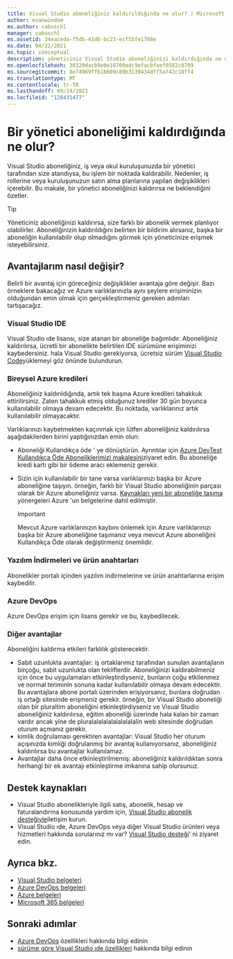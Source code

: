 ```yaml
---
title: Visual Studio aboneliğiniz kaldırıldığında ne olur? | Microsoft Docs
author: evanwindom
ms.author: cabuschl
manager: cabuschl
ms.assetid: 34eaceda-f5db-41d6-bc23-ecf55fe1768e
ms.date: 04/22/2021
ms.topic: conceptual
description: yöneticiniz Visual Studio aboneliğinizi kaldırdığında ne olacağını öğrenin.
ms.openlocfilehash: 38329dacb9e0e16709adc9efacbfeef0582c0709
ms.sourcegitcommit: 8e74969ff61b609c89b3139434dff5a742c18ff4
ms.translationtype: MT
ms.contentlocale: tr-TR
ms.lasthandoff: 09/24/2021
ms.locfileid: "128431477"
---
```

# <a name="what-happens-when-an-admin-removes-my-subscription"></a>Bir yönetici aboneliğimi kaldırdığında ne olur?
Visual Studio aboneliğiniz, iş veya okul kuruluşunuzda bir yönetici tarafından size atandıysa, bu işlem bir noktada kaldırabilir.  Nedenler, iş rollerine veya kuruluşunuzun satın alma planlarına yapılan değişiklikleri içerebilir.  Bu makale, bir yönetici aboneliğinizi kaldırırsa ne beklendiğini özetler.  

> [!TIP]
> Yöneticiniz aboneliğinizi kaldırırsa, size farklı bir abonelik vermek planlıyor olabilirler.  Aboneliğinizin kaldırıldığını belirten bir bildirim alırsanız, başka bir aboneliğin kullanılabilir olup olmadığını görmek için yöneticinize erişmek isteyebilirsiniz.  

## <a name="how-do-my-benefits-change"></a>Avantajlarım nasıl değişir?
Belirli bir avantaj için göreceğiniz değişiklikler avantaja göre değişir.  Bazı örneklere bakacağız ve Azure varlıklarınızla aynı şeylere erişiminizin olduğundan emin olmak için gerçekleştirmeniz gereken adımları tartışacağız. 

### <a name="visual-studio-ide"></a>Visual Studio IDE
Visual Studio ıde lisansı, size atanan bir aboneliğe bağımlıdır.  Aboneliğiniz kaldırılırsa, ücretli bir abonelikte belirtilen IDE sürümüne erişiminizi kaybedersiniz.  hala Visual Studio gerekiyorsa, ücretsiz sürüm [Visual Studio Code](https://code.visualstudio.com/)yüklemeyi göz önünde bulundurun.  

### <a name="individual-azure-credits"></a>Bireysel Azure kredileri
Aboneliğiniz kaldırıldığında, artık tek başına Azure kredileri tahakkuk ettirilirsiniz.  Zaten tahakkuk etmiş olduğunuz krediler 30 gün boyunca kullanılabilir olmaya devam edecektir.  Bu noktada, varlıklarınız artık kullanılabilir olmayacaktır. 

Varlıklarınızı kaybetmekten kaçınmak için lütfen aboneliğiniz kaldırılırsa aşağıdakilerden birini yaptığınızdan emin olun:
- Aboneliği Kullandıkça öde ' ye dönüştürün.  Ayrıntılar için [Azure DevTest Kullandıkça Öde Aboneliklerimizi makalesini](vs-azure-payg.md)ziyaret edin.  Bu aboneliğe kredi kartı gibi bir ödeme aracı eklemeniz gerekir. 
- Sizin için kullanılabilir bir tane varsa varlıklarınızı başka bir Azure aboneliğine taşıyın.  örneğin, farklı bir Visual Studio aboneliğinin parçası olarak bir Azure aboneliğiniz varsa.  [Kaynakları yeni bir aboneliğe taşıma](https://docs.microsoft.com/azure/azure-resource-manager/management/move-resource-group-and-subscription) yönergeleri Azure 'un belgelerine dahil edilmiştir.  

  > [!IMPORTANT]
  > Mevcut Azure varlıklarınızın kaybını önlemek için Azure varlıklarınızı başka bir Azure aboneliğine taşımanız veya mevcut Azure aboneliğini Kullandıkça Öde olarak değiştirmeniz önemlidir. 
 
### <a name="software-downloads-and-product-keys"></a>Yazılım İndirmeleri ve ürün anahtarları
Abonelikler portalı içinden yazılım indirmelerine ve ürün anahtarlarına erişim kaybedilir. 

### <a name="azure-devops"></a>Azure DevOps
Azure DevOps erişim için lisans gerekir ve bu, kaybedilecek.   

### <a name="other-benefits"></a>Diğer avantajlar 
Aboneliğini kaldırma etkileri farklılık gösterecektir.  
- Sabit uzunlukta avantajlar: iş ortaklarımız tarafından sunulan avantajların birçoğu, sabit uzunlukta olan tekliflerdir.  Aboneliğinizi kaldırabilmeniz için önce bu uygulamaları etkinleştirdiyseniz, bunların çoğu etkilenmez ve normal teriminin sonuna kadar kullanılabilir olmaya devam edecektir.  Bu avantajlara abone portalı üzerinden erişiyorsanız, bunlara doğrudan iş ortağı sitesinde erişmeniz gerekir.  örneğin, bir Visual Studio aboneliği olan bir pluraltim aboneliğini etkinleştirdiyseniz ve Visual Studio aboneliğiniz kaldırılırsa, eğitim aboneliği üzerinde hala kalan bir zaman vardır ancak yine de pluralalalalalalalalalalin web sitesinde doğrudan oturum açmanız gerekir. 
- kimlik doğrulaması gerektiren avantajlar: Visual Studio her oturum açışınızda kimliği doğrulanmış bir avantaj kullanıyorsanız, aboneliğiniz kaldırılırsa bu avantajlar kullanılamaz.  
- Avantajlar daha önce etkinleştirilmemiş: aboneliğiniz kaldırıldıktan sonra herhangi bir ek avantajı etkinleştirme imkanına sahip olursunuz.  

## <a name="support-resources"></a>Destek kaynakları
- Visual Studio abonelikleriyle ilgili satış, abonelik, hesap ve faturalandırma konusunda yardım için, [Visual Studio abonelik desteğiyle](https://my.visualstudio.com/gethelp)iletişim kurun.
- Visual Studio ıde, Azure DevOps veya diğer Visual Studio ürünleri veya hizmetleri hakkında sorularınız mı var?  [Visual Studio desteği](https://visualstudio.microsoft.com/support/)' ni ziyaret edin.

## <a name="see-also"></a>Ayrıca bkz.
- [Visual Studio belgeleri](/visualstudio/)
- [Azure DevOps belgeleri](/azure/devops/)
- [Azure belgeleri](/azure/)
- [Microsoft 365 belgeleri](/microsoft-365/)

## <a name="next-steps"></a>Sonraki adımlar
- [Azure DevOps](https://azure.microsoft.com/services/devops/) özellikleri hakkında bilgi edinin
- [sürüme göre Visual Studio ıde özellikleri](https://visualstudio.microsoft.com/vs/compare/) hakkında bilgi edinin